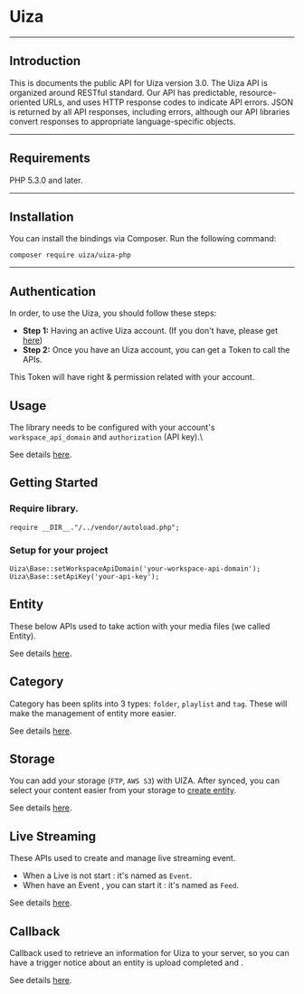 # Uiza
----
## Introduction
This is documents the public API for Uiza version 3.0.
The Uiza API is organized around RESTful standard.
Our API has predictable, resource-oriented URLs, and uses HTTP response codes to indicate API errors.
JSON is returned by all API responses, including errors, although our API libraries convert responses to appropriate language-specific objects.

----
## Requirements
PHP 5.3.0 and later.

----
## Installation
You can install the bindings via Composer. Run the following command:

````
composer require uiza/uiza-php
````

----
## Authentication
In order, to use the Uiza, you should follow these steps:

* **Step 1:** Having an active Uiza account. (If you don't have, please get [here](https://id.uiza.io/))
* **Step 2:** Once you have an Uiza account, you can get a Token to call the APIs.

This Token will have right & permission related with your account.

## Usage
The library needs to be configured with your account's `workspace_api_domain` and `authorization` (API key).\

See details [here](https://docs.uiza.io/#authentication).

## Getting Started

### Require library.

````
require __DIR__."/../vendor/autoload.php";
````

### Setup for your project

````
Uiza\Base::setWorkspaceApiDomain('your-workspace-api-domain');
Uiza\Base::setApiKey('your-api-key');
````

## Entity
These below APIs used to take action with your media files (we called Entity).

See details [here](https://github.com/uizaio/api-wrapper-php/blob/develop/doc/Entity.md).

## Category
Category has been splits into 3 types: `folder`, `playlist` and `tag`. These will make the management of entity more easier.

See details [here](https://github.com/uizaio/api-wrapper-php/blob/develop/doc/Category.md).

## Storage
You can add your storage (`FTP`, `AWS S3`) with UIZA.
After synced, you can select your content easier from your storage to [create entity](https://docs.uiza.io/#create-entity).

See details [here](https://github.com/uizaio/api-wrapper-php/blob/develop/doc/Storage.md).

## Live Streaming
These APIs used to create and manage live streaming event.
* When a Live is not start : it's named as `Event`.
* When have an Event , you can start it : it's named as `Feed`.

See details [here](https://github.com/uizaio/api-wrapper-php/blob/develop/doc/Live.md).

## Callback

Callback used to retrieve an information for Uiza to your server, so you can have a trigger notice about an entity is upload completed and .

See details [here](https://github.com/uizaio/api-wrapper-php/blob/develop/doc/Callback.md).
